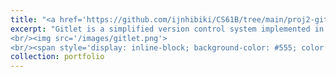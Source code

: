 ```yaml
---
title: "<a href='https://github.com/ijnhibiki/CS61B/tree/main/proj2-gitlet' target='_blank'>Gitlet</a>"
excerpt: "Gitlet is a simplified version control system implemented in Java. It mimics basic Git functionalities, allowing users to track changes, create commits, handle branches, and manage a staging area.
<br/><img src='/images/gitlet.png'>
<br/><span style='display: inline-block; background-color: #555; color: white; padding: 2px 8px; margin-top: 10px; margin-right: 5px; font-size: 0.85em; border-radius: 5px;'>CS61B Project</span> <span style='display: inline-block; background-color: #555; color: white; padding: 2px 8px; margin-top: 10px; margin-right: 5px; font-size: 0.85em; border-radius: 5px;'>Java</span> <span style='display: inline-block; background-color: #555; color: white; padding: 2px 8px; margin-top: 10px; margin-right: 5px; font-size: 0.85em; border-radius: 5px;'>Version Control</span>"
collection: portfolio
---
```


